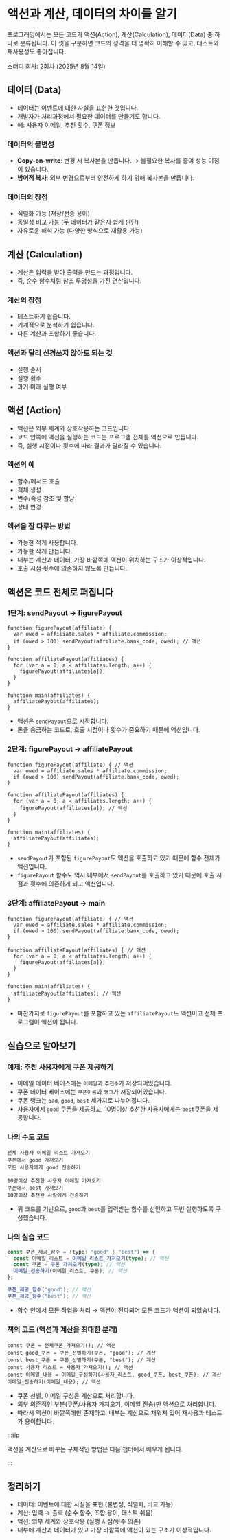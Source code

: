 # 액션과 계산, 데이터의 차이를 알기

프로그래밍에서는 모든 코드가 액션(Action), 계산(Calculation), 데이터(Data) 중 하나로 분류됩니다.
이 셋을 구분하면 코드의 성격을 더 명확히 이해할 수 있고, 테스트와 재사용성도 좋아집니다.

<span class="study-date"> 스터디 회차: 2회차 (2025년 8월 14일)</span>

## 데이터 (Data)

- 데이터는 이벤트에 대한 사실을 표현한 것입니다.
- 개발자가 처리과정에서 필요한 데이터를 만들기도 합니다.
- 예: 사용자 이메일, 추천 횟수, 쿠폰 정보

### 데이터의 불변성

- **Copy-on-write**: 변경 시 복사본을 만듭니다. → 불필요한 복사를 줄여 성능 이점이 있습니다.
- **방어적 복사**: 외부 변경으로부터 안전하게 하기 위해 복사본을 만듭니다.

### 데이터의 장점

- 직렬화 가능 (저장/전송 용이)
- 동일성 비교 가능 (두 데이터가 같은지 쉽게 판단)
- 자유로운 해석 가능 (다양한 방식으로 재활용 가능)

## 계산 (Calculation)

- 계산은 입력을 받아 출력을 만드는 과정입니다.
- 즉, 순수 함수처럼 참조 투명성을 가진 연산입니다.

### 계산의 장점

- 테스트하기 쉽습니다.
- 기계적으로 분석하기 쉽습니다.
- 다른 계산과 조합하기 좋습니다.

### 액션과 달리 신경쓰지 않아도 되는 것

- 실행 순서
- 실행 횟수
- 과거·미래 실행 여부

## 액션 (Action)

- 액션은 외부 세계와 상호작용하는 코드입니다.
- 코드 안쪽에 액션을 실행하는 코드는 프로그램 전체를 액션으로 만듭니다.
- 즉, 실행 시점이나 횟수에 따라 결과가 달라질 수 있습니다.

### 액션의 예

- 함수/메서드 호출
- 객체 생성
- 변수/속성 참조 및 할당
- 상태 변경

### 액션을 잘 다루는 방법

- 가능한 적게 사용합니다.
- 가능한 작게 만듭니다.
- 내부는 계산과 데이터, 가장 바깥쪽에 액션이 위치하는 구조가 이상적입니다.
- 호출 시점·횟수에 의존하지 않도록 만듭니다.

## 액션은 코드 전체로 퍼집니다

### 1단계: sendPayout -> figurePayout

```ts{3}
function figurePayout(affiliate) {
  var owed = affiliate.sales * affiliate.commission;
  if (owed > 100) sendPayout(affiliate.bank_code, owed); // 액션
}

function affiliatePayout(affiliates) {
  for (var a = 0; a < affiliates.length; a++) {
    figurePayout(affiliates[a]);
  }
}

function main(affiliates) {
  affiliatePayout(affiliates);
}
```

- 액션은 `sendPayout`으로 시작합니다.
- 돈을 송금하는 코드로, 호출 시점이나 횟수가 중요하기 때문에 액션입니다.

### 2단계: figurePayout -> affiliatePayout

```ts{1-4,8}
function figurePayout(affiliate) { // 액션
  var owed = affiliate.sales * affiliate.commission;
  if (owed > 100) sendPayout(affiliate.bank_code, owed);
}

function affiliatePayout(affiliates) {
  for (var a = 0; a < affiliates.length; a++) {
    figurePayout(affiliates[a]); // 액션
  }
}

function main(affiliates) {
  affiliatePayout(affiliates);
}
```

- `sendPayout`가 포함된 `figurePayout`도 액션을 호출하고 있기 때문에 함수 전체가 액션입니다.
- `figurePayout` 함수도 역시 내부에서 `sendPayout`를 호출하고 있기 때문에 호출 시점과 횟수에 의존하게 되고 액션입니다.

### 3단계: affiliatePayout -> main

```ts{1-4,6-9,12}
function figurePayout(affiliate) { // 액션
  var owed = affiliate.sales * affiliate.commission;
  if (owed > 100) sendPayout(affiliate.bank_code, owed);
}

function affiliatePayout(affiliates) { // 액션
  for (var a = 0; a < affiliates.length; a++) {
    figurePayout(affiliates[a]);
  }
}

function main(affiliates) {
  affiliatePayout(affiliates); // 액션
}
```

- 마찬가지로 `figurePayout`를 포함하고 있는 `affiliatePayout`도 액션이고 전체 프로그램이 액션이 됩니다.

## 실습으로 알아보기

### 예제: 추천 사용자에게 쿠폰 제공하기

- 이메일 데이터 베이스에는 `이메일`과 `추천수`가 저장되어있습니다.
- 쿠폰 데이터 베이스에는 `쿠폰이름`과 `랭크`가 저장되어있습니다.
- 쿠폰 랭크는 `bad`, `good`, `best` 세가지로 나누어집니다.
- 사용자에게 `good` 쿠폰을 제공하고, 10명이상 추천한 사용자에게는 `best`쿠폰을 제공합니다.

### 나의 수도 코드

```
전체 사용자 이메일 리스트 가져오기
쿠폰에서 good 가져오기
모든 사용자에게 good 전송하기

10명이상 추천한 사용자 이메일 가져오기
쿠폰에서 best 가져오기
10명이상 추천한 사람에게 전송하기
```

- 위 코드를 기반으로, `good`과 `best`를 입력받는 함수를 선언하고 두번 실행하도록 구성했습니다.

### 나의 실습 코드

```ts
const 쿠폰_제공_함수 = (type: "good" | "best") => {
  const 이메일_리스트 = 이메일_리스트_가져오기(type); // 액션
  const 쿠폰 = 쿠폰_가져오기(type); // 액션
  이메일_전송하기(이메일_리스트, 쿠폰); // 액션
};

쿠폰_제공_함수("good"); // 액션
쿠폰_제공_함수("best"); // 액션
```

- 함수 안에서 모든 작업을 처리 → 액션이 전파되어 모든 코드가 액션이 되었습니다.

### 책의 코드 (액션과 계산을 최대한 분리)

```ts{2,3,5}
const 쿠폰 = 전체쿠폰_가져오기(); // 액션
const good_쿠폰 = 쿠폰_선별하기(쿠폰, "good"); // 계산
const best_쿠폰 = 쿠폰_선별하기(쿠폰, "best"); // 계산
const 사용자_리스트 = 사용자_가져오기(); // 액션
const 이메일_내용 = 이메일_구성하기(사용자_리스트, good_쿠폰, best_쿠폰); // 계산
이메일_전송하기(이메일_내용); // 액션
```

- 쿠폰 선별, 이메일 구성은 계산으로 처리합니다.
- 외부 의존적인 부분(쿠폰/사용자 가져오기, 이메일 전송)만 액션으로 처리합니다.
- 따라서 액션이 바깥쪽에만 존재하고, 내부는 계산으로 채워져 있어 재사용과 테스트가 용이합니다.

:::tip

액션을 계산으로 바꾸는 구체적인 방법은 다음 챕터에서 배우게 됩니다.

:::

## 정리하기

- 데이터: 이벤트에 대한 사실을 표현 (불변성, 직렬화, 비교 가능)
- 계산: 입력 → 출력 (순수 함수, 조합 용이, 테스트 쉬움)
- 액션: 외부 세계와 상호작용 (실행 시점/횟수 의존)
- 내부에 계산과 데이터가 있고 가장 바깥쪽에 액션이 있는 구조가 이상적입니다.
